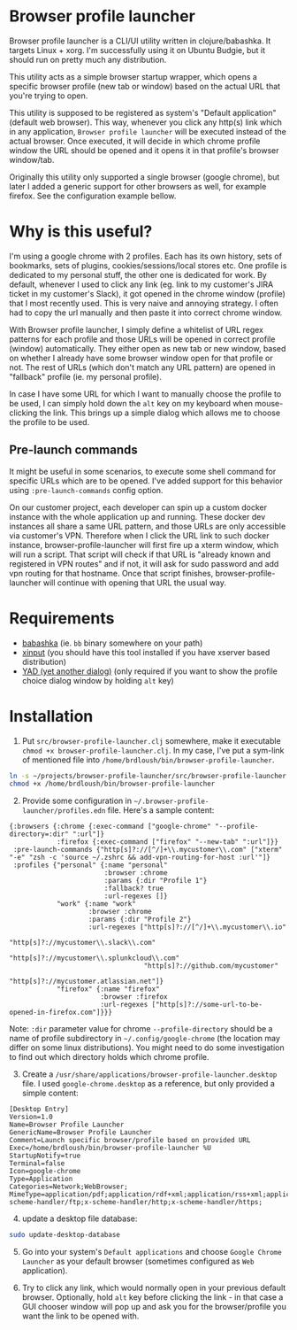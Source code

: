 # Browser profile launcher

Browser profile launcher is a CLI/UI utility written in clojure/babashka. It targets Linux + xorg. I'm successfully using it on Ubuntu Budgie, but it should run on pretty much any distribution.

This utility acts as a simple browser startup wrapper, which opens a specific browser profile (new tab or window) based on the actual URL that you're trying to open.

This utility is supposed to be registered as system's "Default application" (default web browser). This way, whenever you click any http(s) link which in any application, `Browser profile launcher` will be executed instead of the actual browser. Once executed, it will decide in which chrome profile window the URL should be opened and it opens it in that profile's browser window/tab.

Originally this utility only supported a single browser (google chrome), but later I added a generic support for other browsers as well, for example firefox. See the configuration example bellow.

# Why is this useful?

I'm using a google chrome with 2 profiles. Each has its own history, sets of bookmarks, sets of plugins, cookies/sessions/local stores etc. One profile is dedicated to my personal stuff, the other one is dedicated for work. By default, whenever I used to click any link (eg. link to my customer's JIRA ticket in my customer's Slack), it got opened in the chrome window (profile) that I most recently used. This is very naive and annoying strategy. I often had to copy the url manually and then paste it into correct chrome window.

With Browser profile launcher, I simply define a whitelist of URL regex patterns for each profile and those URLs will be opened in correct profile (window) automatically. They either open as new tab or new window, based on whether I already have some browser window open for that profile or not. The rest of URLs (which don't match any URL pattern) are opened in "fallback" profile (ie. my personal profile). 

In case I have some URL for which I want to manually choose the profile to be used, I can simply hold down the `alt` key on my keyboard when mouse-clicking the link. This brings up a simple dialog which allows me to choose the profile to be used.

## Pre-launch commands

It might be useful in some scenarios, to execute some shell command for specific URLs which are to be opened. I've added support for this behavior using `:pre-launch-commands` config option.

On our customer project, each developer can spin up a custom docker instance with the whole application up and running. These docker dev instances all share a same URL pattern, and those URLs are only accessible via customer's VPN. Therefore when I click the URL link to such docker instance, browser-profile-launcher will first fire up a xterm window, which will run a script. That script will check if that URL is "already known and registered in VPN routes" and if not, it will ask for sudo password and add vpn routing for that hostname. Once that script finishes, browser-profile-launcher will continue with opening that URL the usual way.

# Requirements

- [babashka](https://babashka.org/) (ie. `bb` binary somewhere on your path)
- [xinput](https://github.com/freedesktop/xorg-xinput) (you should have this tool installed if you have xserver based distribution)
- [YAD (yet another dialog)](https://sourceforge.net/projects/yad-dialog/) (only required if you want to show the profile choice dialog window by holding `alt` key)

# Installation

1) Put `src/browser-profile-launcher.clj` somewhere, make it executable `chmod +x browser-profile-launcher.clj`. In my case, I've put a sym-link of mentioned file into `/home/brdloush/bin/browser-profile-launcher`.

```bash
ln -s ~/projects/browser-profile-launcher/src/browser-profile-launcher.clj ~/bin/browser-profile-launcher
chmod +x /home/brdloush/bin/browser-profile-launcher
```

2) Provide some configuration in `~/.browser-profile-launcher/profiles.edn` file. Here's a sample content:

```edn
{:browsers {:chrome {:exec-command ["google-chrome" "--profile-directory=:dir" ":url"]}
            :firefox {:exec-command ["firefox" "--new-tab" ":url"]}}
 :pre-launch-commands {"http[s]?://[^/]+\\.mycustomer\\.com" ["xterm" "-e" "zsh -c 'source ~/.zshrc && add-vpn-routing-for-host :url'"]}           
 :profiles {"personal" {:name "personal"
                        :browser :chrome
                        :params {:dir "Profile 1"}
                        :fallback? true     
                        :url-regexes []}
            "work" {:name "work"
                    :browser :chrome
                    :params {:dir "Profile 2"}
                    :url-regexes ["http[s]?://[^/]+\\.mycustomer\\.io"
                                  "http[s]?://mycustomer\\.slack\\.com"
                                  "http[s]?://mycustomer\\.splunkcloud\\.com"
                                  "http[s]?://github.com/mycustomer"
                                  "http[s]?://mycustomer.atlassian.net"]}
            "firefox" {:name "firefox"
                       :browser :firefox
                       :url-regexes ["http[s]?://some-url-to-be-opened-in-firefox.com"]}}}
```

Note: `:dir` parameter value for chrome `--profile-directory` should be a name of profile subdirectory in `~/.config/google-chrome` (the location may differ on some linux distributions). You might need to do some investigation to find out which directory holds which chrome profile.

3) Create a `/usr/share/applications/browser-profile-launcher.desktop` file. I used `google-chrome.desktop` as a reference, but only provided a simple content:

```
[Desktop Entry]
Version=1.0
Name=Browser Profile Launcher
GenericName=Browser Profile Launcher
Comment=Launch specific browser/profile based on provided URL
Exec=/home/brdloush/bin/browser-profile-launcher %U
StartupNotify=true
Terminal=false
Icon=google-chrome
Type=Application
Categories=Network;WebBrowser;
MimeType=application/pdf;application/rdf+xml;application/rss+xml;application/xhtml+xml;application/xhtml_xml;application/xml;image/gif;image/jpeg;image/png;image/webp;text/html;text/xml;x-scheme-handler/ftp;x-scheme-handler/http;x-scheme-handler/https;
```

4) update a desktop file database:
```bash
sudo update-desktop-database
```

5) Go into your system's `Default applications` and choose `Google Chrome Launcher` as your default browser (sometimes configured as `Web` application).

6) Try to click any link, which would normally open in your previous default browser. Optionally, hold `alt` key before clicking the link - in that case a GUI chooser window will pop up and ask you for the browser/profile you want the link to be opened with.
